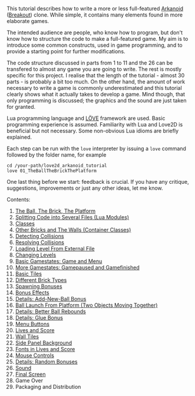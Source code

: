 This tutorial describes how to write a more or less full-featured [Arkanoid](https://en.wikipedia.org/wiki/Arkanoid) ([Breakout](https://en.wikipedia.org/wiki/Breakout_%28video_game%29)) clone. 
While simple, it contains many elements found in more elaborate games.

The intended audience are people, who know how to program, but don't
know how to structure the code to make a full-featured game.
My aim is to introduce some common constructs,
used in game programming, and
to provide a starting point for further modifications.

The code structure discussed in parts from 1 to 11 and the 26
can be transfered to almost any game you are going to write.
The rest is mostly specific for this project.
I realise that the length of the tutorial - almost 30 parts -
is probably a bit too much. On the other hand,
the amount of work necessary to write a game is
commonly underestimated and this tutorial 
clearly shows what it actually takes to develop a game.
Mind though, that only programming is discussed; the graphics and the 
sound are just taken for granted.

Lua programming language and [LÖVE](https://love2d.org/) framework are used.
Basic programming experience is assumed.
Familiarity with Lua and Love2D is beneficial but not necessary.
Some non-obvious Lua idioms are briefly explained.

Each step can be run with the `love` interpreter by issuing a `love` 
command followed by the folder name, for example

    cd /your-path/love2d_arkanoid_tutorial
    love 01_TheBallTheBrickThePlatform 

One last thing before we start: feedback is crucial.
If you have any critique, suggestions, improvements or just any other ideas, let me know. 

Contents:

1. [The Ball, The Brick, The Platform](https://github.com/noooway/love2d_arkanoid_tutorial/wiki/1-The-Ball,-The-Brick,-The-Platform)
2. [Splitting Code into Several Files (Lua Modules)](https://github.com/noooway/love2d_arkanoid_tutorial/wiki/2-Modules)
3. [Classes](https://github.com/noooway/love2d_arkanoid_tutorial/wiki/3-Classes)
4. [Other Bricks and The Walls (Container Classes)](https://github.com/noooway/love2d_arkanoid_tutorial/wiki/4-Container-Classes)
5. [Detecting Collisions](https://github.com/noooway/love2d_arkanoid_tutorial/wiki/5-Detecting-Collisions)
6. [Resolving Collisions](https://github.com/noooway/love2d_arkanoid_tutorial/wiki/6-Resolving-Collisions)
7. [Loading Level From External File](https://github.com/noooway/love2d_arkanoid_tutorial/wiki/7-Loading-Level-From-External-File)
8. [Changing Levels](https://github.com/noooway/love2d_arkanoid_tutorial/wiki/8-Changing-Levels)
9. [Basic Gamestates: Game and Menu](https://github.com/noooway/love2d_arkanoid_tutorial/wiki/9-Basic-Gamestates:-Game-and-Menu)
10. [More Gamestates: Gamepaused and Gamefinished](https://github.com/noooway/love2d_arkanoid_tutorial/wiki/10-More-Gamestates:-Gamepaused-and-Gamefinished)
11. [Basic Tiles](https://github.com/noooway/love2d_arkanoid_tutorial/wiki/Basic-Tiles)
12. [Different Brick Types](https://github.com/noooway/love2d_arkanoid_tutorial/wiki/Different-Brick-Types)
13. [Spawning Bonuses](https://github.com/noooway/love2d_arkanoid_tutorial/wiki/Spawning-Bonuses)
14. [Bonus Effects](https://github.com/noooway/love2d_arkanoid_tutorial/wiki/Bonus-effects)
15. [Details: Add-New-Ball Bonus](https://github.com/noooway/love2d_arkanoid_tutorial/wiki/Details:-Add-New-Ball-Bonus)
16. [Ball Launch From Platform (Two Objects Moving Together)](https://github.com/noooway/love2d_arkanoid_tutorial/wiki/Ball-Launch-From-Platform-%28Two-Objects-Moving-Together%29)
17. [Details: Better Ball Rebounds](https://github.com/noooway/love2d_arkanoid_tutorial/wiki/Details:-Better-Ball-Rebounds)
18. [Details: Glue Bonus](https://github.com/noooway/love2d_arkanoid_tutorial/wiki/Details:-Glue-Bonus)
19. [Menu Buttons](https://github.com/noooway/love2d_arkanoid_tutorial/wiki/Menu-Buttons)
20. [Lives and Score](https://github.com/noooway/love2d_arkanoid_tutorial/wiki/Lives-and-Score)
21. [Wall Tiles](https://github.com/noooway/love2d_arkanoid_tutorial/wiki/Wall-Tiles)
22. [Side Panel Background](https://github.com/noooway/love2d_arkanoid_tutorial/wiki/Side-Panel-Background)
23. [Fonts in Lives and Score](https://github.com/noooway/love2d_arkanoid_tutorial/wiki/Fonts-in-Lives-and-Score)
24. [Mouse Controls](https://github.com/noooway/love2d_arkanoid_tutorial/wiki/Mouse-Controls)
25. [Details: Random Bonuses](https://github.com/noooway/love2d_arkanoid_tutorial/wiki/Details:-Random-Bonuses)
26. [Sound](https://github.com/noooway/love2d_arkanoid_tutorial/wiki/Sound)
27. [Final Screen](https://github.com/noooway/love2d_arkanoid_tutorial/wiki/Final-Screen)
28. Game Over
29. Packaging and Distribution 